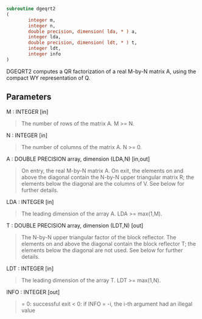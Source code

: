 ```fortran
subroutine dgeqrt2
(
        integer m,
        integer n,
        double precision, dimension( lda, * ) a,
        integer lda,
        double precision, dimension( ldt, * ) t,
        integer ldt,
        integer info
)
```

DGEQRT2 computes a QR factorization of a real M-by-N matrix A,
using the compact WY representation of Q.

## Parameters
M : INTEGER [in]
> The number of rows of the matrix A.  M >= N.

N : INTEGER [in]
> The number of columns of the matrix A.  N >= 0.

A : DOUBLE PRECISION array, dimension (LDA,N) [in,out]
> On entry, the real M-by-N matrix A.  On exit, the elements on and
> above the diagonal contain the N-by-N upper triangular matrix R; the
> elements below the diagonal are the columns of V.  See below for
> further details.

LDA : INTEGER [in]
> The leading dimension of the array A.  LDA >= max(1,M).

T : DOUBLE PRECISION array, dimension (LDT,N) [out]
> The N-by-N upper triangular factor of the block reflector.
> The elements on and above the diagonal contain the block
> reflector T; the elements below the diagonal are not used.
> See below for further details.

LDT : INTEGER [in]
> The leading dimension of the array T.  LDT >= max(1,N).

INFO : INTEGER [out]
> = 0: successful exit
> < 0: if INFO = -i, the i-th argument had an illegal value
